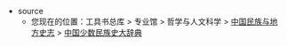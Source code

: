 - source
    - 您现在的位置：工具书总库 > 专业馆 > 哲学与人文科学 > [中国民族与地方史志](https://gongjushu.oversea.cnki.net/chn/Search/SimpleSearch?range=Book&type=ZTDM-F094?) > [中国少数民族史大辞典](https://gongjushu.oversea.cnki.net/chn/R200608092.html)
